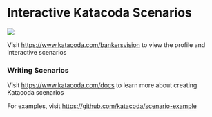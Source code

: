 # Interactive Katacoda Scenarios

[![](http://shields.katacoda.com/katacoda/bankersvision/count.svg)](https://www.katacoda.com/bankersvision "Get your profile on Katacoda.com")

Visit https://www.katacoda.com/bankersvision to view the profile and interactive scenarios

### Writing Scenarios
Visit https://www.katacoda.com/docs to learn more about creating Katacoda scenarios

For examples, visit https://github.com/katacoda/scenario-example
